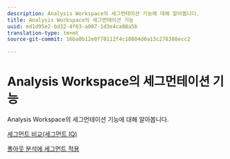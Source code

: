 ```yaml
---
description: Analysis Workspace의 세그먼테이션 기능에 대해 알아봅니다.
title: Analysis Workspace의 세그먼테이션 기능
uuid: ed1d95e2-bd32-4f03-a007-1d3e4ca08a5b
translation-type: tm+mt
source-git-commit: 16ba0b12e0f70112f4c10804d0a13c278388ecc2

---
```



# Analysis Workspace의 세그먼테이션 기능

Analysis Workspace의 세그먼테이션 기능에 대해 알아봅니다.

[세그먼트 비교(세그먼트 IQ)](https://marketing.adobe.com/resources/help/ko_KR/analytics/analysis-workspace/segment-comparison.html)

[폴아웃 분석에 세그먼트 적용](https://marketing.adobe.com/resources/help/ko_KR/analytics/analysis-workspace/compare-segments-fallout.html)

